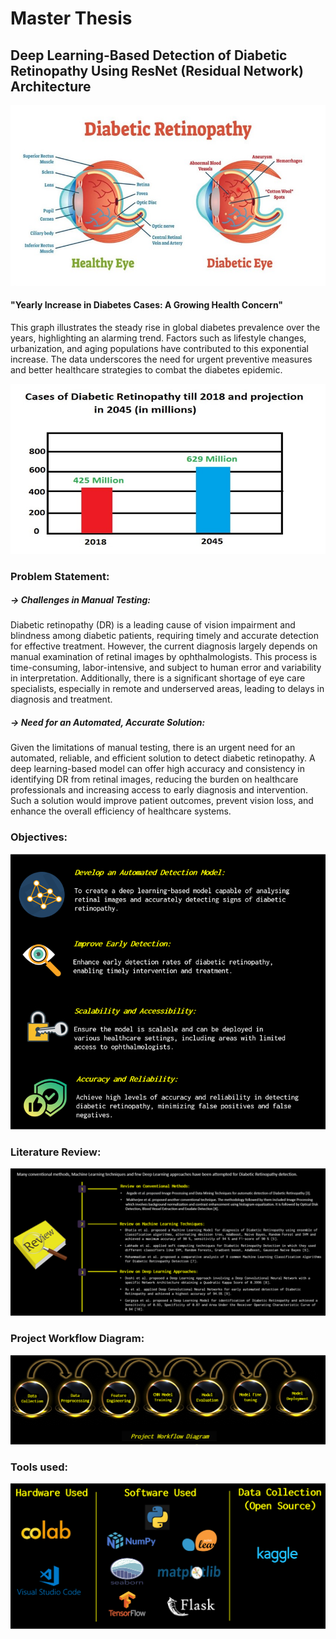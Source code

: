 # Master Thesis

## Deep Learning-Based Detection of Diabetic Retinopathy Using ResNet (Residual Network) Architecture

![login](https://github.com/addyarishabh/Master-Thesis/blob/d51654ac7adecfffb37d4fe789d50b54728a5434/Title%20img.jpg?raw=true)

#### "Yearly Increase in Diabetes Cases: A Growing Health Concern"
This graph illustrates the steady rise in global diabetes prevalence over the years, highlighting an alarming trend. Factors such as lifestyle changes, urbanization, and aging populations have contributed to this exponential increase. The data underscores the need for urgent preventive measures and better healthcare strategies to combat the diabetes epidemic.

![login](https://github.com/addyarishabh/Master-Thesis/blob/9b122ae10860bcd11d7b6777514afa09034b92c5/stat.jpg?raw=true)

### Problem Statement:

##### -> Challenges in Manual Testing: 

Diabetic retinopathy (DR) is a leading cause of vision impairment and blindness among diabetic patients, requiring timely and accurate detection for effective treatment. However, the current diagnosis largely depends on manual examination of retinal images by ophthalmologists. This process is time-consuming, labor-intensive, and subject to human error and variability in interpretation. Additionally, there is a significant shortage of eye care specialists, especially in remote and underserved areas, leading to delays in diagnosis and treatment.

##### -> Need for an Automated, Accurate Solution: 

Given the limitations of manual testing, there is an urgent need for an automated, reliable, and efficient solution to detect diabetic retinopathy. A deep learning-based model can offer high accuracy and consistency in identifying DR from retinal images, reducing the burden on healthcare professionals and increasing access to early diagnosis and intervention. Such a solution would improve patient outcomes, prevent vision loss, and enhance the overall efficiency of healthcare systems.

### Objectives:

![login](https://github.com/addyarishabh/Master-Thesis/blob/158c0fa7a79d2674464e2c9d7257a5b4cfd7c75e/Objectives.png?raw=true)

### Literature Review:

![login](https://github.com/addyarishabh/Master-Thesis/blob/3702240e21027adc1565198cf516e1b39e406ce7/literature%20review.png?raw=true)

### Project Workflow Diagram:

![login](https://github.com/addyarishabh/Master-Thesis/blob/3702240e21027adc1565198cf516e1b39e406ce7/Project%20Workflow.png?raw=true)

### Tools used:

![login](https://github.com/addyarishabh/Master-Thesis/blob/3702240e21027adc1565198cf516e1b39e406ce7/Tools.png?raw=true)




